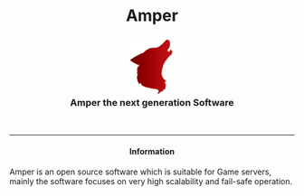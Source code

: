 <h1 align="center">
   Amper
</h1>

<h3 align = "center">
      <img src=".github/images/amper-logo.png" alt="alt text" width="100"/>
   <br/>
  Amper the next generation Software
</h3>
<br/>

<hr>

<h4 align ="center">
   Information
</h4>

Amper is an open source software which is suitable for Game servers, mainly the software focuses on very high scalability and fail-safe operation.
